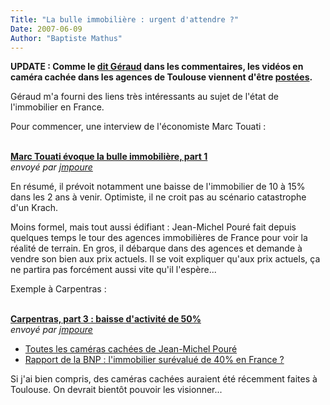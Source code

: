 ```yaml
---
Title: "La bulle immobilière : urgent d'attendre ?"
Date: 2007-06-09
Author: "Baptiste Mathus"
---
```




**UPDATE : Comme le [dit
Géraud](http://batmat.net/blog/post/2007/06/09/La-bulle-immobiliere-%3A-urgent-dattendre#c8081)
dans les commentaires, les vidéos en caméra cachée dans les agences de
Toulouse viennent d'être
[postées](http://www.dailymotion.com/jmpoure).**

Géraud m'a fourni des liens très intéressants au sujet de l'état de
l'immobilier en France.

Pour commencer, une interview de l'économiste Marc Touati :

\
**[Marc Touati évoque la bulle immobilière, part
1](http://www.dailymotion.com/video/x26i70_marc-touati-evoque-la-bulle-immobil)**\
*envoyé par [jmpoure](http://www.dailymotion.com/jmpoure)*

En résumé, il prévoit notamment une baisse de l'immobilier de 10 à 15%
dans les 2 ans à venir. Optimiste, il ne croit pas au scénario
catastrophe d'un Krach.

Moins formel, mais tout aussi édifiant : Jean-Michel Pouré fait depuis
quelques temps le tour des agences immobilières de France pour voir la
réalité de terrain. En gros, il débarque dans des agences et demande à
vendre son bien aux prix actuels. Il se voit expliquer qu'aux prix
actuels, ça ne partira pas forcément aussi vite qu'il l'espère...

Exemple à Carpentras :

\
**[Carpentras, part 3 : baisse d'activité de
50%](http://www.dailymotion.com/video/x1ztj5_carpentras-part-3-baisse-dactivite)**\
*envoyé par [jmpoure](http://www.dailymotion.com/jmpoure)*

-   [Toutes les caméras cachées de Jean-Michel
    Pouré](http://www.dailymotion.com/jmpoure)
-   [Rapport de la BNP : l'immobilier surévalué de 40% en France
    ?](http://economic-research.bnpparibas.com/applis/www/recheco.nsf/EcoWeekByDateFR/B1DA738F58816ECEC12572F4004A63F9/$File/EcoWeek_07-21-FR.pdf?OpenElement)

Si j'ai bien compris, des caméras cachées auraient été récemment faites
à Toulouse. On devrait bientôt pouvoir les visionner...

